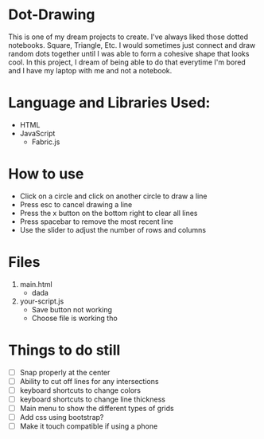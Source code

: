 # Dot-Drawing
This is one of my dream projects to create. I've always liked those dotted notebooks. Square, Triangle, Etc. I would sometimes just connect and draw random dots together until I was able to form a cohesive shape that looks cool. In this project, I dream of being able to do that everytime I'm bored and I have my laptop with me and not a notebook.

# Language and Libraries Used:
- HTML
- JavaScript
    - Fabric.js

# How to use
- Click on a circle and click on another circle to draw a line
- Press esc to cancel drawing a line
- Press the x button on the bottom right to clear all lines
- Press spacebar to remove the most recent line
- Use the slider to adjust the number of rows and columns

# Files
1. main.html
    - dada
2. your-script.js
    - Save button not working
    - Choose file is working tho


# Things to do still
- [ ] Snap properly at the center
- [ ] Ability to cut off lines for any intersections
- [ ] keyboard shortcuts to change colors
- [ ] keyboard shortcuts to change line thickness
- [ ] Main menu to show the different types of grids
- [ ] Add css using bootstrap?
- [ ] Make it touch compatible if using a phone